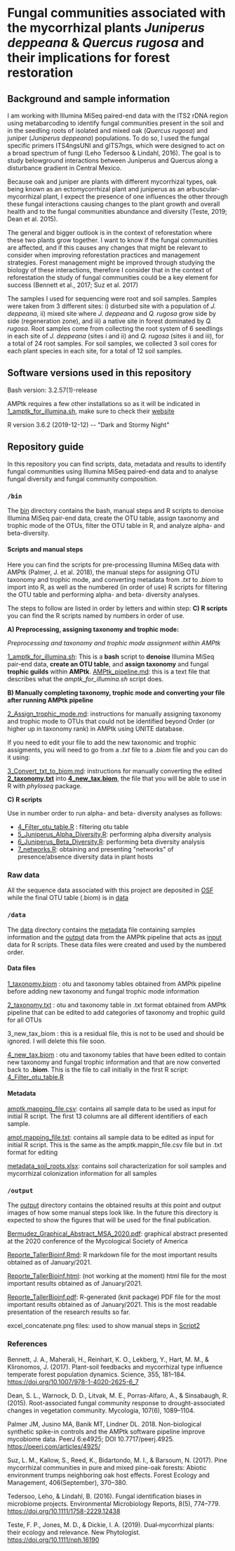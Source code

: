 # Fungal communities associated with the mycorrhizal plants *Juniperus deppeana* & *Quercus rugosa* and their implications for forest restoration



## Background and sample information ### 

I am working with Illumina MiSeq paired-end data with the ITS2 rDNA region using metabarcoding to identify fungal communities present in the soil and in the seedling roots of isolated and mixed oak (*Quercus rugosa*) and juniper (*Juniperus deppeana*) populations. To do so, I used the fungal specific primers ITS4ngsUNI and gITS7ngs, which were designed to act on a broad spectrum of fungi (Leho Tedersoo & Lindahl, 2016). The goal is to study belowground interactions between Juniperus and Quercus along a disturbance gradient in Central Mexico. 

Because oak and juniper are plants with different mycorrhizal types, oak being known as an ectomycorrhizal plant and juniperus as an arbuscular-mycorrhizal plant, I expect the presence of one influences the other through these fungal interactions causing changes to the plant growth and overall health and to the fungal communities abundance and diversity (Teste, 2019; Dean et al. 2015). 

The general and bigger outlook is in the context of reforestation where these two plants grow together. I want to know if the fungal communities are affected, and if this causes any changes that might be relevant to consider when improving reforestation practices and management strategies. Forest management might be improved through studying the biology of these interactions, therefore I consider that in the context of reforestation the study of fungal communities could be a key element for success (Bennett et al., 2017; Suz et al. 2017)

The samples I used for sequencing were root and soil samples. Samples were taken from 3 different sites: i) disturbed site with a population of *J. deppeana*, ii) mixed site where *J. deppeana* and *Q. rugosa* grow side by side (regeneration zone), and iii) a native site in forest dominated by *Q. rugosa*. Root samples come from collecting the root system of 6 seedlings in each site of *J. deppeana* (sites i and ii) and *Q. rugosa* (sites ii and iii), for a total of 24 root samples. For soil samples, we collected 3 soil cores for each plant species in each site, for a total of 12 soil samples. 

## Software versions used in this repository ##

Bash version: 3.2.57(1)-release

AMPtk requires a few other installations so as it will be indicated in [1_amptk_for_illumina.sh](https://github.com/bc-anaisabel/juniperus_paper/tree/master/bin/1_amptk_for_illumina.sh), make sure to check their [website](https://amptk.readthedocs.io/en/latest/)

R version 3.6.2 (2019-12-12) -- "Dark and Stormy Night"

## Repository guide ### 

In this repository you can find scripts, data, metadata and results to identify fungal communities using Illumina MiSeq paired-end data and to analyse fungal diversity and fungal community composition. 


### `/bin`

The [bin](https://github.com/bc-anaisabel/juniperus_paper/tree/master/bin) directory contains the bash, manual steps and R scripts to denoise Illumina MiSeq pair-end data, create the OTU table, assign taxonomy and trophic mode of the OTUs, filter the OTU table in R, and analyze alpha- and beta-diversity. 

#### Scripts and manual steps   

Here you can find the scripts for pre-processing Illumina MiSeq data with AMPtk (Palmer, J. et al. 2018), the manual steps for assigning OTU taxonomy and trophic mode, and converting metadata from *.txt* to *.biom* to import into R, as well as the numbered (in order of use) R scripts for filtering the OTU table and performing alpha- and beta- diversity analyses. 

The steps to follow are listed in order by letters and within step: **C) R scripts** you can find the R scripts named by numbers in order of use.  

**A) Preprocessing, assigning taxonomy and trophic mode:**

*Preprocessing and taxonomy and trophic mode assignment within AMPtk*

[1_amptk_for_illumina.sh](https://github.com/bc-anaisabel/juniperus_paper/tree/master/bin/1_amptk_for_illumina.sh): This is a **bash** script to **denoise** Illumina MiSeq pair-end data, **create an OTU table**, and **assign taxonomy** and fungal **trophic guilds** within **AMPtk**. [AMPtk_pipeline.md](https://github.com/bc-anaisabel/juniperus_paper/tree/master/bin/AMPtk_pipeline.md): this is a text file that describes what the *amptk_for_illumina.sh* script does. 


**B) Manually completing taxonomy, trophic mode and converting your file after running AMPtk pipeline**

[2_Assign_trophic_mode.md](https://github.com/bc-anaisabel/juniperus_paper/tree/master/bin/2_Assign_trophic_mode.md): instructions for manually assigning taxonomy and trophic mode to OTUs that could not be identified beyond Order (or higher up in taxonomy rank) in AMPtk using UNITE database.
  
If you need to edit your file to add the new taxonomic and trophic assigments, you will need to go from a *.txt* file to a *.biom* file and you can do it using:
  
[3_Convert_txt_to_biom.md](https://github.com/bc-anaisabel/juniperus_paper/tree/master/bin/3_Convert_txt_to_biom.md): instructions for manually converting the edited **[2_taxonomy.txt](https://github.com/bc-anaisabel/juniperus_paper/tree/master/data/2_taxonomy.txt)** into **[4_new_tax.biom](https://github.com/bc-anaisabel/juniperus_paper/tree/master/data/4_new_tax.biom)**, the file that you will be able to use in R with *phyloseq* package. 

**C) R scripts** 

Use in number order to run alpha- and beta- diversity analyses as follows:
  * [4_Filter_otu_table.R](https://github.com/bc-anaisabel/juniperus_paper/tree/master/bin/4_Filter_otu_table.R) : filtering otu table
  * [5_Juniperus_Alpha_Diversity.R](https://github.com/bc-anaisabel/juniperus_paper/tree/master/bin/5_Juniperus_Alpha_Diversity.R): performing alpha diversity analysis
  * [6_Juniperus_Beta_Diversity.R](https://github.com/bc-anaisabel/juniperus_paper/tree/master/bin/6_Juniperus_Beta_Diversity.R): performing beta diversity analysis
  * [7_networks.R](https://github.com/bc-anaisabel/juniperus_paper/tree/master/bin/7_networks.R): obtaining and presenting "networks" of presence/absence diversity data in plant hosts 
  
  
### Raw data ### 


All the sequence data associated with this project are deposited in [OSF](https://osf.io) while the final OTU table (.biom) is in [data](https://github.com/bc-anaisabel/juniperus_paper/tree/master/data)
  

### `/data`

The [data](https://github.com/bc-anaisabel/juniperus_paper/tree/master/data) directory contains the [metadata](https://github.com/bc-anaisabel/juniperus_paper/tree/master/data/amptk.mapping_file.csv) file containing samples information and the [output](https://github.com/bc-anaisabel/juniperus_paper/tree/master/data/1_taxonomy.biom) data from the AMPtk pipeline that acts as [input](https://github.com/bc-anaisabel/juniperus_paper/tree/master/data/4_new_tax.biom) data for R scripts. These data files were created and used by the numbered order. 


#### Data files


[1_taxonomy.biom](https://github.com/bc-anaisabel/juniperus_paper/tree/master/data/1_taxonomy.biom) : otu and taxonomy tables obtained from AMPtk pipeline before adding new taxonomy and fungal trophic mode information

[2_taxonomy.txt](https://github.com/bc-anaisabel/juniperus_paper/tree/master/data/2_taxonomy.txt) : otu and taxonomy table in .txt format obtained from AMPtk pipeline that can be edited to add categories of taxonomy and trophic guild for all OTUs 

3_new_tax_biom : this is a residual file, this is not to be used and should be ignored. I will delete this file soon. 

[4_new_tax.biom](https://github.com/bc-anaisabel/juniperus_paper/tree/master/data/4_new_tax.biom) : otu and taxonomy tables that have been edited to contain new taxonomy and fungal trophic information and that are now converted back to **.biom**. This is the file to call initially in the first R script: [4_Filter_otu_table.R](https://github.com/bc-anaisabel/juniperus_paper/tree/master/bin/4_Filter_otu_table.R)
   
   

#### Metadata 

[amptk.mapping_file.csv](https://github.com/bc-anaisabel/juniperus_paper/tree/master/data/amptk.mapping_file.csv): contains all sample data to be used as input for initial R script. The first 13 columns are all different identifiers of each sample. 

[ampt.mapping_file.txt](https://github.com/bc-anaisabel/juniperus_paper/tree/master/data/amptk.mapping_file.txt): contains all sample data to be edited as input for initial R script. This is the same as the amptk.mappin_file.csv file but in .txt format for editing 

[metadata_soil_roots.xlsx](https://github.com/bc-anaisabel/juniperus_paper/tree/master/data/metadata_soil_roots.xlsx): contains soil characterization for soil samples and mycorrhizal colonization information for all samples 


### `/output`

The [output](https://github.com/bc-anaisabel/juniperus_paper/tree/master/output) directory contains the obtained results at this point and output images of how some manual steps look like. In the future this directory is expected to show the figures that will be used for the final publication. 

[Bermudez_Graphical_Abstract_MSA_2020.pdf](https://github.com/bc-anaisabel/juniperus_paper/blob/master/output/Bermudez_Graphical_Abstract_MSA_2020.pdf): graphical abstract presented at the 2020 conference of the Mycological Society of America

[Reporte_TallerBioinf.Rmd](https://github.com/bc-anaisabel/juniperus_paper/blob/master/output/Reporte_TallerBioinf.Rmd): R markdown file for the most important results obtained as of January/2021. 

[Reporte_TallerBioinf.html](https://github.com/bc-anaisabel/juniperus_paper/blob/master/output/Reporte_TallerBioinf.html): (not working at the moment) html file for the most important results obtained as of January/2021. 

[Reporte_TallerBioinf.pdf](https://github.com/bc-anaisabel/juniperus_paper/blob/master/output/Reporte_TallerBioinf.pdf): R-generated (knit package) PDF file for the most important results obtained as of January/2021. This is the most readable presentation of the research results so far. 

excel_concatenate.png files: used to show manual steps in [Script2](https://github.com/bc-anaisabel/juniperus_paper/blob/master/bin/2_Assign_trophic_mode.md)




### References 

Bennett, J. A., Maherali, H., Reinhart, K. O., Lekberg, Y., Hart, M. M., & Klironomos, J. (2017). 
        Plant-soil feedbacks and mycorrhizal type influence temperate forest population dynamics. 
        Science, 355, 181–184. https://doi.org/10.1007/978-1-4020-2625-6_7

Dean, S. L., Warnock, D. D., Litvak, M. E., Porras-Alfaro, A., & Sinsabaugh, R. (2015). 
        Root-associated fungal community response to drought-associated changes in vegetation community. 
        Mycologia, 107(6), 1089–1104.


Palmer JM, Jusino MA, Banik MT, Lindner DL. 2018. Non-biological synthetic spike-in controls
        and the AMPtk software pipeline improve mycobiome data. PeerJ 6:e4925;
        DOI 10.7717/peerj.4925. https://peerj.com/articles/4925/
        
Suz, L. M., Kallow, S., Reed, K., Bidartondo, M. I., & Barsoum, N. (2017). Pine mycorrhizal 
        communities in pure and mixed pine-oak forests: Abiotic environment trumps neighboring oak host 
        effects. Forest Ecology and Management, 406(September), 370–380. 
        
Tedersoo, Leho, & Lindahl, B. (2016). Fungal identification biases in microbiome projects. 
        Environmental Microbiology Reports, 8(5), 774–779. 
        https://doi.org/10.1111/1758-2229.12438
        
Teste, F. P., Jones, M. D., & Dickie, I. A. (2019). Dual‐mycorrhizal plants: their ecology 
        and relevance. New Phytologist. https://doi.org/10.1111/nph.16190


